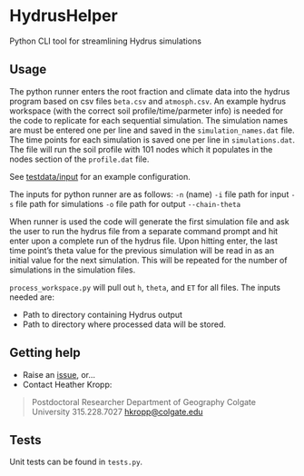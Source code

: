 # HydrusHelper
Python CLI tool for streamlining Hydrus simulations

## Usage
The python runner enters the root fraction and climate data into the hydrus
program based on csv files ``beta.csv`` and ``atmosph.csv``. An example hydrus
workspace (with the correct soil profile/time/parmeter info) is needed for the
code to replicate for each sequential simulation. The simulation names are must
be entered one per line and saved in the ``simulation_names.dat`` file. The time
points for each simulation is saved one per line in ``simulations.dat``.
The file will run the soil profile with 101 nodes which it populates in the
nodes section of the ``profile.dat`` file.

See [testdata/input](testdata/input) for an example configuration.

The inputs for python runner are as follows:
``-n`` (name)
``-i`` file path for input
``-s`` file path for simulations
``-o`` file path for output
``--chain-theta``

When runner is used the code will generate the first simulation file and ask the
user to run the hydrus file from a separate command prompt and hit enter upon a
complete run of the hydrus file. Upon hitting enter, the last time point’s
theta value for the previous simulation will be read in as an initial value for
the next simulation. This will be repeated for the number of simulations in the
simulation files.

``process_workspace.py`` will pull out ``h``, ``theta``, and ``ET`` for all
files. The inputs needed are:

* Path to directory containing Hydrus output
* Path to directory where processed data will be stored.

## Getting help

* Raise an [issue](https://github.com/erickpeirson/HydrusHelper/issues), or...
* Contact Heather Kropp:

> Postdoctoral Researcher
> Department of Geography
> Colgate University
> 315.228.7027
> hkropp@colgate.edu

## Tests

Unit tests can be found in ``tests.py``.
